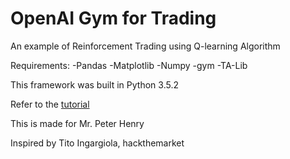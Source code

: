 # OpenAI Gym for Trading
An example of Reinforcement Trading using Q-learning Algorithm

Requirements:
-Pandas
-Matplotlib
-Numpy
-gym
-TA-Lib

This framework was built in Python 3.5.2

Refer to the [tutorial](https://github.com/Henry-bee/gym_trading/blob/master/Gym_Trading%20Tutorial.ipynb)

This is made for Mr. Peter Henry

Inspired by Tito Ingargiola, hackthemarket
